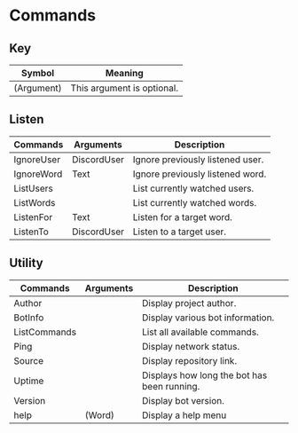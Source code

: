 # Commands

## Key
| Symbol     | Meaning                    |
| ---------- | -------------------------- |
| (Argument) | This argument is optional. |

## Listen
| Commands   | Arguments   | Description                      |
| ---------- | ----------- | -------------------------------- |
| IgnoreUser | DiscordUser | Ignore previously listened user. |
| IgnoreWord | Text        | Ignore previously listened word. |
| ListUsers  | <none>      | List currently watched users.    |
| ListWords  | <none>      | List currently watched words.    |
| ListenFor  | Text        | Listen for a target word.        |
| ListenTo   | DiscordUser | Listen to a target user.         |

## Utility
| Commands     | Arguments | Description                                 |
| ------------ | --------- | ------------------------------------------- |
| Author       | <none>    | Display project author.                     |
| BotInfo      | <none>    | Display various bot information.            |
| ListCommands | <none>    | List all available commands.                |
| Ping         | <none>    | Display network status.                     |
| Source       | <none>    | Display repository link.                    |
| Uptime       | <none>    | Displays how long the bot has been running. |
| Version      | <none>    | Display bot version.                        |
| help         | (Word)    | Display a help menu                         |

